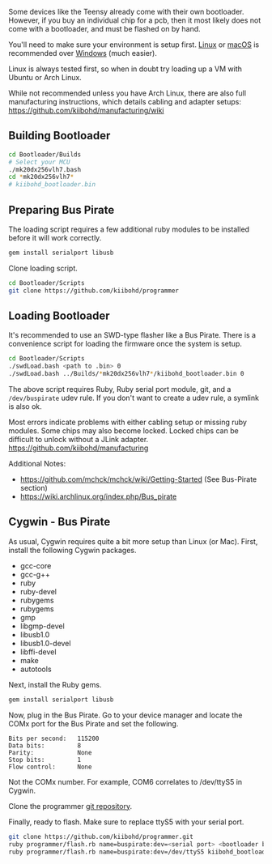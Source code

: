 Some devices like the Teensy already come with their own bootloader. However, if you buy an individual chip for a pcb, then it most likely does not come with a bootloader, and must be flashed on by hand.

You'll need to make sure your environment is setup first. [Linux](https://github.com/kiibohd/controller/wiki/Linux-Setup) or [macOS](https://github.com/kiibohd/controller/wiki/Mac-Setup) is recommended over [Windows](https://github.com/kiibohd/controller/wiki/Windows-Setup) (much easier).

Linux is always tested first, so when in doubt try loading up a VM with Ubuntu or Arch Linux.

While not recommended unless you have Arch Linux, there are also full manufacturing instructions, which details cabling and adapter setups: https://github.com/kiibohd/manufacturing/wiki

## Building Bootloader

```bash
cd Bootloader/Builds
# Select your MCU
./mk20dx256vlh7.bash
cd *mk20dx256vlh7*
# kiibohd_bootloader.bin
```

## Preparing Bus Pirate

The loading script requires a few additional ruby modules to be installed before it will work correctly.

```bash
gem install serialport libusb
```

Clone loading script.

```bash
cd Bootloader/Scripts
git clone https://github.com/kiibohd/programmer
```

## Loading Bootloader

It's recommended to use an SWD-type flasher like a Bus Pirate. There is a convenience script for loading the firmware once the system is setup.

```bash
cd Bootloader/Scripts
./swdLoad.bash <path to .bin> 0
./swdLoad.bash ../Builds/*mk20dx256vlh7*/kiibohd_bootloader.bin 0
```

The above script requires Ruby, Ruby serial port module, git, and a `/dev/buspirate` udev rule. If you don't want to create a udev rule, a symlink is also ok.

Most errors indicate problems with either cabling setup or missing ruby modules. Some chips may also become locked. Locked chips can be difficult to unlock without a JLink adapter. https://github.com/kiibohd/manufacturing

Additional Notes:

- https://github.com/mchck/mchck/wiki/Getting-Started (See Bus-Pirate section)
- https://wiki.archlinux.org/index.php/Bus_pirate

## Cygwin - Bus Pirate

As usual, Cygwin requires quite a bit more setup than Linux (or Mac).
First, install the following Cygwin packages.

- gcc-core
- gcc-g++
- ruby
- ruby-devel
- rubygems
- rubygems
- gmp
- libgmp-devel
- libusb1.0
- libusb1.0-devel
- libffi-devel
- make
- autotools

Next, install the Ruby gems.

```bash
gem install serialport libusb
```

Now, plug in the Bus Pirate.
Go to your device manager and locate the COMx port for the Bus Pirate and set the following.

```
Bits per second:   115200
Data bits:         8
Parity:            None
Stop bits:         1
Flow control:      None
```

Not the COMx number. For example, COM6 correlates to /dev/ttyS5 in Cygwin.

Clone the programmer [git repository](https://github.com/kiibohd/programmer).

Finally, ready to flash. Make sure to replace ttyS5 with your serial port.

```bash
git clone https://github.com/kiibohd/programmer.git
ruby programmer/flash.rb name=buspirate:dev=<serial port> <bootloader binary> <address>
ruby programmer/flash.rb name=buspirate:dev=/dev/ttyS5 kiibohd_bootloader.bin 0
```
